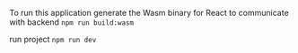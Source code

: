To run this application generate the Wasm binary for React to communicate with backend
```npm run build:wasm```

run project
```npm run dev```
